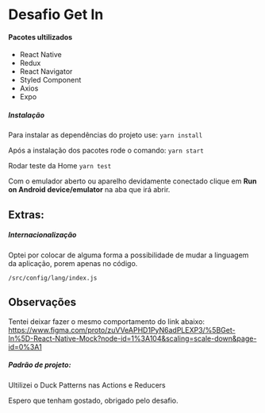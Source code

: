 # Desafio Get In

#### Pacotes ultilizados

- React Native
- Redux
- React Navigator
- Styled Component
- Axios
- Expo

##### Instalação
Para instalar as dependências do projeto use:
`yarn install`

Após a instalação dos pacotes rode o comando:
`yarn start`

Rodar teste da Home
`yarn test`

Com o emulador aberto ou aparelho devidamente conectado clique em **Run on Android device/emulator** na aba que irá abrir.

## Extras:
##### Internacionalização
Optei por colocar de alguma forma a possibilidade de mudar a linguagem da aplicação, porem apenas no código.

` /src/config/lang/index.js  `

## Observações
Tentei deixar fazer o mesmo comportamento do link abaixo:
https://www.figma.com/proto/zuVVeAPHD1PyN6adPLEXP3/%5BGet-In%5D-React-Native-Mock?node-id=1%3A104&scaling=scale-down&page-id=0%3A1

##### Padrão de projeto:
Ultilizei o Duck Patterns nas Actions e Reducers


Espero que tenham gostado, obrigado pelo desafio.
